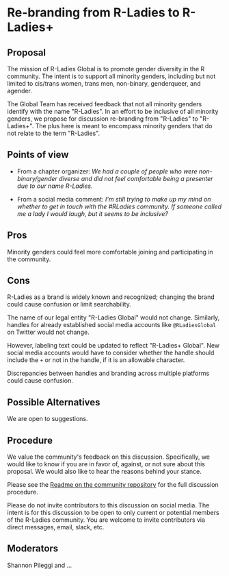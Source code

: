 # Re-branding from R-Ladies to R-Ladies+    

## Proposal

The mission of R-Ladies Global is to promote gender diversity in the R community. The
intent is to support all minority genders, including but not limited to cis/trans 
women, trans men, non-binary, genderqueer, and agender. 

The Global Team has received feedback that not all minority genders identify with
the name "R-Ladies". In an effort to be inclusive of all minority genders, we 
propose for discussion re-branding from "R-Ladies" to "R-Ladies+". The plus here 
is meant to encompass minority genders that do not relate to the term "R-Ladies".

## Points of view

* From a chapter organizer: _We had a couple of people who were non-binary/gender diverse and did not feel comfortable being a presenter due to our name R-Ladies._

* From a social media comment: _I'm still trying to make up my mind on whether to get in touch with the #RLadies community. If someone called me a lady I would laugh, but it seems to be inclusive?_

## Pros 

Minority genders could feel more comfortable joining and participating in the community.

## Cons

R-Ladies as a brand is widely known and recognized; changing the brand could
cause confusion or limit searchability.

The name of our legal entity "R-Ladies Global" would not change. Similarly, handles for
already established social media accounts like `@RLadiesGlobal` on Twitter would not change.

However, labeling text could be updated to reflect "R-Ladies+ Global". New social
media accounts would have to consider whether the handle should include the `+` or not
in the handle, if it is an allowable character. 

Discrepancies between handles and branding across multiple platforms could cause confusion.

## Possible Alternatives

We are open to suggestions.

## Procedure

We value the community's feedback on this discussion. Specifically, we would like
to know if you are in favor of, against, or not sure about this proposal. 
We would also like to hear the reasons behind your stance.

Please see the [Readme on the 
community repository](https://github.com/rladies/community#community-discussions) for the full discussion procedure.

Please do not invite contributors to this discussion on social media. The intent
is for this discussion to be open to only current or potential members of the 
R-Ladies community. You are welcome to invite contributors via direct messages, 
email, slack, etc.


## Moderators

Shannon Pileggi and ...



